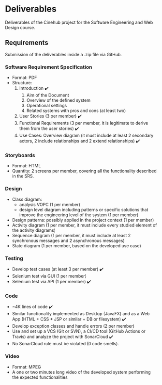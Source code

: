 # Deliverables

Deliverables of the Cinehub project for the Software Engineering and Web Design course.

## Requirements

Submission of the deliverables inside a .zip file via GitHub.

### Software Requirement Specification

- Format: PDF
- Structure:
    1. Introduction :heavy_check_mark:
        1. Aim of the Document
        2. Overview of the defined system
        3. Operational settings
        4. Related systems with pros and cons (at least two)
    2. User Stories (3 per member) :heavy_check_mark:
    3. Functional Requirements (3 per member, it is legitimate to derive them from the user stories) :heavy_check_mark:
    4. Use Cases: Overview diagram (it must include at least 2 secondary actors, 2 include relationships and 2 extend relationships) :heavy_check_mark:

### Storyboards

- Format: HTML
- Quantity: 2 screens per member, covering all the functionality described in the SRS.

### Design

- Class diagram:
    * analysis VOPC (1 per member)
    * design level diagram including patterns or specific solutions that improve the engineering level of the system (1 per member)
- Design patterns: possibly applied in the project context (1 per member)
- Activity diagram (1 per member, it must include every studied element of the activity diagrams)
- Sequence diagram (1 per member, it must include at least 2 synchronous messages and 2 asynchronous messages)
- State diagram (1 per member, based on the developed use case)

### Testing

- Develop test cases (at least 3 per member) :heavy_check_mark:
- Selenium test via GUI (1 per member)
- Selenium test via API (1 per member) :heavy_check_mark:

### Code

- ~4K lines of code :heavy_check_mark:
- Similar functionality implemented as Desktop (JavaFX) and as a Web App (HTML + CSS + JSP or similar + DB or filesystem) :heavy_check_mark:
- Develop exception classes and handle errors (2 per member)
- Use and set up a VCS (Git or SVN), a CI/CD tool (GitHub Actions or Travis) and analyze the project with SonarCloud :heavy_check_mark:
- No SonarCloud rule must be violated (0 code smells).

### Video

- Format: MPEG
- A one or two minutes long video of the developed system performing the expected functionalities
